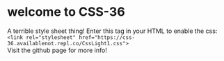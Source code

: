 # welcome to CSS-36
A terrible style sheet thing!
Enter this tag in your HTML to enable the css: `<link rel="stylesheet" href="https://css-36.availablenot.repl.co/CssLight1.css">`  
Visit the github page for more info!
